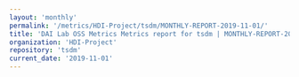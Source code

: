 ```yaml
---
layout: 'monthly'
permalink: '/metrics/HDI-Project/tsdm/MONTHLY-REPORT-2019-11-01/'
title: 'DAI Lab OSS Metrics Metrics report for tsdm | MONTHLY-REPORT-2019-11-01'
organization: 'HDI-Project'
repository: 'tsdm'
current_date: '2019-11-01'
---
```

